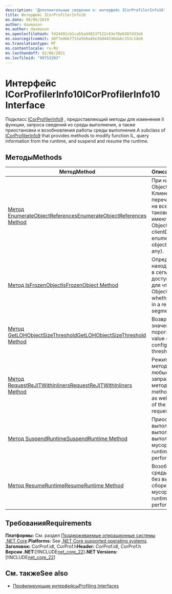 ```yaml
---
description: 'Дополнительные сведения о: интерфейс ICorProfilerInfo10'
title: Интерфейс ICorProfilerInfo10
ms.date: 08/06/2019
author: davmason
ms.author: davmason
ms.openlocfilehash: fd24491cb1ca55ad48137522c63e78e6387d33e6
ms.sourcegitcommit: ddf7edb67715a5b9a45e3dd44536dabc153c1de0
ms.translationtype: MT
ms.contentlocale: ru-RU
ms.lasthandoff: 02/06/2021
ms.locfileid: "99753293"
---
```

# <a name="icorprofilerinfo10-interface"></a><span data-ttu-id="756c1-103">Интерфейс ICorProfilerInfo10</span><span class="sxs-lookup"><span data-stu-id="756c1-103">ICorProfilerInfo10 Interface</span></span>

<span data-ttu-id="756c1-104">Подкласс [ICorProfilerInfo9](icorprofilerinfo9-interface.md) , предоставляющий методы для изменения Il функции, запроса сведений из среды выполнения, а также приостановки и возобновления работы среды выполнения.</span><span class="sxs-lookup"><span data-stu-id="756c1-104">A subclass of [ICorProfilerInfo9](icorprofilerinfo9-interface.md) that provides methods to modify function IL, query information from the runtime, and suspend and resume the runtime.</span></span>

## <a name="methods"></a><span data-ttu-id="756c1-105">Методы</span><span class="sxs-lookup"><span data-stu-id="756c1-105">Methods</span></span>  

| <span data-ttu-id="756c1-106">Метод</span><span class="sxs-lookup"><span data-stu-id="756c1-106">Method</span></span>|<span data-ttu-id="756c1-107">Описание</span><span class="sxs-lookup"><span data-stu-id="756c1-107">Description</span></span>|  
| ------------|-----------------|  
|[<span data-ttu-id="756c1-108">Метод EnumerateObjectReferences</span><span class="sxs-lookup"><span data-stu-id="756c1-108">EnumerateObjectReferences Method</span></span>](icorprofilerinfo10-enumerateobjectreferences-method.md)|<span data-ttu-id="756c1-109">При наличии ObjectID, callback и Клиентдата перечисляет ссылки на все объекты (если таковые имеются).</span><span class="sxs-lookup"><span data-stu-id="756c1-109">Given an ObjectID, callback and clientData, enumerates each object reference (if any).</span></span> |
|[<span data-ttu-id="756c1-110">Метод IsFrozenObject</span><span class="sxs-lookup"><span data-stu-id="756c1-110">IsFrozenObject Method</span></span>](icorprofilerinfo10-isfrozenobject-method.md)|<span data-ttu-id="756c1-111">Определяет, находится ли объект в сегменте, доступном только для чтения.</span><span class="sxs-lookup"><span data-stu-id="756c1-111">Given an ObjectID, determines whether the object is in a read-only segment.</span></span> |
|[<span data-ttu-id="756c1-112">Метод GetLOHObjectSizeThreshold</span><span class="sxs-lookup"><span data-stu-id="756c1-112">GetLOHObjectSizeThreshold Method</span></span>](icorprofilerinfo10-getlohobjectsizethreshold-method.md)|<span data-ttu-id="756c1-113">Возвращает значение заданного порога LOH.</span><span class="sxs-lookup"><span data-stu-id="756c1-113">Gets the value of the configured LOH threshold.</span></span> |
|[<span data-ttu-id="756c1-114">Метод RequestReJITWithInliners</span><span class="sxs-lookup"><span data-stu-id="756c1-114">RequestReJITWithInliners Method</span></span>](icorprofilerinfo10-requestrejitwithinliners-method.md)| <span data-ttu-id="756c1-115">Режитс запрошенные методы, а также любые запрашиваются методы.</span><span class="sxs-lookup"><span data-stu-id="756c1-115">ReJITs the methods requested, as well as any inliners of the methods requested.</span></span>  |
|[<span data-ttu-id="756c1-116">Метод SuspendRuntime</span><span class="sxs-lookup"><span data-stu-id="756c1-116">SuspendRuntime Method</span></span>](icorprofilerinfo10-suspendruntime-method.md)| <span data-ttu-id="756c1-117">Приостанавливает выполнение среды выполнения без выполнения сборки мусора.</span><span class="sxs-lookup"><span data-stu-id="756c1-117">Suspends the runtime without performing a GC.</span></span> |
|[<span data-ttu-id="756c1-118">Метод ResumeRuntime</span><span class="sxs-lookup"><span data-stu-id="756c1-118">ResumeRuntime Method</span></span>](icorprofilerinfo10-resumeruntime-method.md)| <span data-ttu-id="756c1-119">Возобновляет работу среды выполнения без выполнения сборки мусора.</span><span class="sxs-lookup"><span data-stu-id="756c1-119">Resumes the runtime without performing a GC.</span></span> |

## <a name="requirements"></a><span data-ttu-id="756c1-120">Требования</span><span class="sxs-lookup"><span data-stu-id="756c1-120">Requirements</span></span>  

<span data-ttu-id="756c1-121">**Платформы:** См. раздел [Поддерживаемые операционные системы .NET Core](../../../core/install/windows.md?pivots=os-windows).</span><span class="sxs-lookup"><span data-stu-id="756c1-121">**Platforms:** See [.NET Core supported operating systems](../../../core/install/windows.md?pivots=os-windows).</span></span>  
<span data-ttu-id="756c1-122">**Заголовок:** CorProf.idl, CorProf.h</span><span class="sxs-lookup"><span data-stu-id="756c1-122">**Header:** CorProf.idl, CorProf.h</span></span>  
<span data-ttu-id="756c1-123">**Версии .NET:**[!INCLUDE[net_core_22](../../../../includes/net-core-30-md.md)]</span><span class="sxs-lookup"><span data-stu-id="756c1-123">**.NET Versions:** [!INCLUDE[net_core_22](../../../../includes/net-core-30-md.md)]</span></span>

## <a name="see-also"></a><span data-ttu-id="756c1-124">См. также</span><span class="sxs-lookup"><span data-stu-id="756c1-124">See also</span></span>

- [<span data-ttu-id="756c1-125">Профилирующие интерфейсы</span><span class="sxs-lookup"><span data-stu-id="756c1-125">Profiling Interfaces</span></span>](profiling-interfaces.md)
